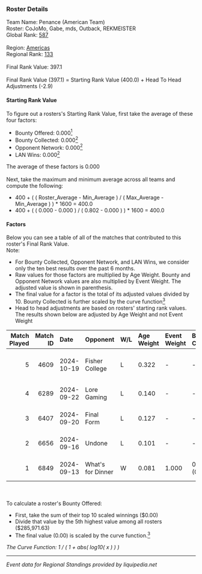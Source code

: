 ### Roster Details<br />
Team Name: Penance (American Team)<br />
Roster: CoJoMo, Gabe, mds, Outback, REKMEISTER<br />
Global Rank: [587](../../standings_global_2025_02_28.md)<br />
<br />
Region: [Americas]( ../../standings_americas_2025_02_28.md)<br />
Regional Rank: [133]( ../../standings_americas_2025_02_28.md)<br />
<br />
Final Rank Value:  397.1<br />
<br />
Final Rank Value (397.1) = Starting Rank Value (400.0) + Head To Head Adjustments (-2.9)<br />

#### Starting Rank Value<br />
To figure out a rosters's Starting Rank Value, first take the average of these four factors:<br />
- Bounty Offered: 0.000[<sup>1</sup>](#table2)
- Bounty Collected: 0.000[<sup>2</sup>](#table1)
- Opponent Network: 0.000[<sup>2</sup>](#table1)
- LAN Wins: 0.000[<sup>2</sup>](#table1)

The average of these factors is 0.000<br />
<br />
Next, take the maximum and minimum average across all teams and compute the following:<br />
- 400 + ( ( Roster_Average - Min_Average ) / ( Max_Average - Min_Average ) ) * 1600 = 400.0
- 400 + ( ( 0.000 - 0.000 ) / ( 0.802 - 0.000 ) ) * 1600 = 400.0


#### Factors<br />
Below you can see a table of all of the matches that contributed to this roster's Final Rank Value.<br />
Note:<br />

- For Bounty Collected, Opponent Network, and LAN Wins, we consider only the ten best results over the past 6 months.
- Raw values for those factors are multiplied by Age Weight. Bounty and Opponent Network values are also multiplied by Event Weight. The adjusted value is shown in parenthesis.
- The final value for a factor is the total of its adjusted values divided by 10. Bounty Collected is further scaled by the curve function[<sup>3</sup>](#curveFunction)
- Head to head adjustments are based on rosters' starting rank values. The results shown below are adjusted by Age Weight and not Event Weight
<span id="table1"></span><br />


| Match Played | Match ID | Date       | Opponent          | W/L | Age Weight | Event Weight | Bounty Collected | Opponent Network | LAN Wins  | H2H Adj. | Roster                                 |
| -: | -: | :- | :- | :- | :- | :- | :- | :- | :- | -: | :- |
|            5 |     4609 | 2024-10-19 | Fisher College    | L   | 0.322      | -            | -                | -                | -         |    -0.90 | CoJoMo, Gabe, mds, Outback, REKMEISTER |
|            4 |     6289 | 2024-09-22 | Lore Gaming       | L   | 0.140      | -            | -                | -                | -         |    -2.19 | CoJoMo, Gabe, Louie, mds, shutout      |
|            3 |     6407 | 2024-09-20 | Final Form        | L   | 0.127      | -            | -                | -                | -         |    -0.88 | CoJoMo, Gabe, Louie, mds, shutout      |
|            2 |     6656 | 2024-09-16 | Undone            | L   | 0.101      | -            | -                | -                | -         |    -0.21 | CoJoMo, Gabe, Louie, mds, shutout      |
|            1 |     6849 | 2024-09-13 | What's for Dinner | W   | 0.081      | 1.000        | 0.000 (0.000)    | 0.000 (0.000)    | 0 (0.000) |     1.28 | CoJoMo, Gabe, Louie, mds, shutout      |

<br />
<span id="table2"></span><br />
To calculate a roster's Bounty Offered:<br />

- First, take the sum of their top 10 scaled winnings ($0.00)
- Divide that value by the 5th highest value among all rosters ($285,971.63)
- The final value (0.00) is scaled by the curve function.[<sup>3</sup>](#curveFunction)

<span id="curveFunction"></span>_The Curve Function: 1 / ( 1 + abs( log10( x ) ) )_<br />

---
_Event data for Regional Standings provided by liquipedia.net_<br />
